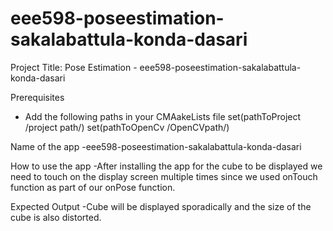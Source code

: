 # eee598-poseestimation-sakalabattula-konda-dasari
Project Title:
Pose Estimation - eee598-poseestimation-sakalabattula-konda-dasari

Prerequisites
  - Add the following paths in your CMAakeLists file
    set(pathToProject /project path/)
    set(pathToOpenCv /OpenCVpath/)
  
  Name of the app
    -eee598-poseestimation-sakalabattula-konda-dasari
  
  How to use the app
    -After installing the app for the cube to be displayed we need to touch on the display screen multiple times since we used onTouch function as part of our onPose function.
    
   Expected Output
    -Cube will be displayed sporadically and the size of the cube is also distorted.
  
  

